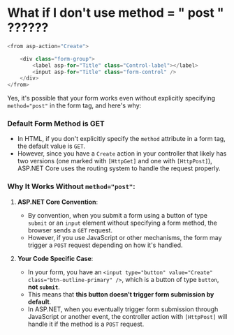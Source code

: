 #   What if I don't use   **method**  = "  **post**  "    ??????
```cs
<from asp-action="Create">

    <div class="form-group">
        <label asp-for="Title" class="Control-label"></label>
        <input asp-for="Title" class="form-control" />
    </div>
</from>
```

Yes, it's possible that your form works even without explicitly specifying `method="post"` in the form tag, and here's why:

### Default Form Method is GET

- In HTML, if you don't explicitly specify the `method` attribute in a form tag, the default value is `GET`.
- However, since you have a `Create` action in your controller that likely has two versions (one marked with `[HttpGet]` and one with `[HttpPost]`), ASP.NET Core uses the routing system to handle the request properly.


### Why It Works Without `method="post"`:

1. **ASP.NET Core Convention**:
    
    - By convention, when you submit a form using a button of type `submit` or an `input` element without specifying a form method, the browser sends a `GET` request.
    - However, if you use JavaScript or other mechanisms, the form may trigger a `POST` request depending on how it's handled.


1. **Your Code Specific Case**:
    
    - In your form, you have an `<input type="button" value="Create" class="btn-outline-primary" />`, which is a button of type `button`, **not `submit`**.
    - This means that **this button doesn’t trigger form submission by default**.
    - In ASP.NET, when you eventually trigger form submission through JavaScript or another event, the controller action with `[HttpPost]` will handle it if the method is a `POST` request.
